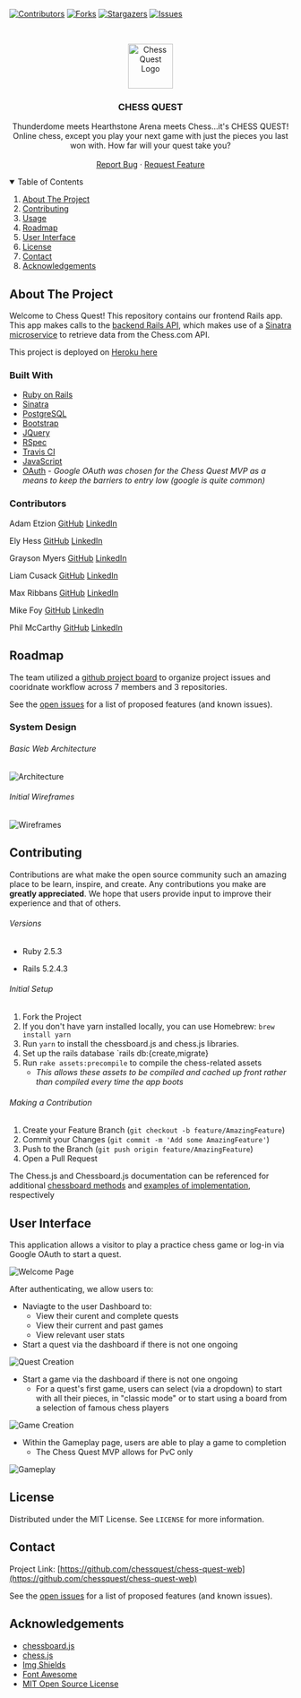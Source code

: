 <!-- PROJECT SHIELDS -->
[![Contributors][contributors-shield]][contributors-url]
[![Forks][forks-shield]][forks-url]
[![Stargazers][stars-shield]][stars-url]
[![Issues][issues-shield]][issues-url]

<!-- PROJECT LOGO -->
<br />
<p align="center">
  <a href="https://github.com/chessquest/chess-quest-web">
    <img src="app/assets/images/pngwing.com.png" alt="Chess Quest Logo" width="80" height="80">
  </a>

  <h3 align="center">CHESS QUEST</h3>

  <p align="center">
    Thunderdome meets Hearthstone Arena meets Chess...it's CHESS QUEST! Online chess, except you play your next game with just the pieces you last won with. How far will your quest take you?
    <br />
    <br />
    <!-- <a href="https://github.com/othneildrew/Best-README-Template">View Demo</a> -->
    <!-- · -->
    <a href="https://github.com/chessquest/chessquest-web/issues">Report Bug</a>
    ·
    <a href="https://github.com/chessquest/chessquest-web/issues">Request Feature</a>
  </p>
</p>

<!-- TABLE OF CONTENTS -->
<details open="open">
  <summary>Table of Contents</summary>
  <ol>
    <li>
      <a href="#about-the-project">About The Project</a>
    </li>
    <li>
      <a href="#gettting-started">Contributing</a>
    </li>
    <li><a href="#usage">Usage</a></li>
    <li><a href="#roadmap">Roadmap</a></li>
    <li><a href="#user-interface">User Interface</a></li>
    <li><a href="#license">License</a></li>
    <li><a href="#contact">Contact</a></li>
    <li><a href="#acknowledgements">Acknowledgements</a></li>
  </ol>
</details>

<!-- ABOUT THE PROJECT -->
## About The Project

<!-- [![Product Name Screen Shot][product-screenshot]](https://example.com) -->

Welcome to Chess Quest! This repository contains our frontend Rails app. This app makes calls to the [backend Rails API](https://github.com/chessquest/chess-quest), which makes use of a [Sinatra microservice](https://github.com/chessquest/chess-api) to retrieve data from the Chess.com API.

This project is deployed on [Heroku here](https://chess-quest.herokuapp.com)

### Built With

* [Ruby on Rails](https://rubyonrails.org/)
* [Sinatra](http://sinatrarb.com/)
* [PostgreSQL](https://www.postgresql.org/)
* [Bootstrap](https://getbootstrap.com/)
* [JQuery](https://jquery.com/)
* [RSpec](https://github.com/rspec/rspec-rails)
* [Travis CI](https://travis-ci.com/)
* [JavaScript](https://www.javascript.com)
* [OAuth](https://oauth.net/) - *Google OAuth was chosen for the Chess Quest MVP as a means to keep the barriers to entry low (google is quite common)*

<!-- CONTRIBUTORS -->
### Contributors

Adam Etzion [GitHub](https://github.com/aetzion1) [LinkedIn](https://www.linkedin.com/in/adametzion/)

Ely Hess [GitHub](https://github.com/elyhess) [LinkedIn](https://www.linkedin.com/in/ely-hess/)

Grayson Myers [GitHub](https://github.com/graymyers) [LinkedIn](https://www.linkedin.com/in/grayson-myers-285926165/)

Liam Cusack [GitHub](https://github.com/liamcusack) [LinkedIn](https://www.linkedin.com/in/liam-cusack-6a9a0a169/)

Max Ribbans [GitHub](https://github.com/ribbansmax) [LinkedIn](https://www.linkedin.com/in/max-ribbans-46b276156/)

Mike Foy [GitHub](https://github.com/foymikek) [LinkedIn](https://www.linkedin.com/in/michael-foy-707ba7b4/)

Phil McCarthy [GitHub](https://github.com/philmccarthy) [LinkedIn](https://www.linkedin/in/pjmcc)

## Roadmap

The team utilized a [github project board](https://github.com/orgs/chessquest/projects/1) to organize project issues and cooridnate workflow across 7 members and 3 repositories.

See the [open issues](https://github.com/chessquest/chess-quest-web/issues) for a list of proposed features (and known issues).

<!-- SYSTEM DESIGN -->
### System Design

###### Basic Web Architecture 
![Architecture](app/assets/images/architecture.jpg)

###### Initial Wireframes
![Wireframes](app/assets/images/wireframes.png)

<!-- CONTRIBUTING -->
## Contributing

Contributions are what make the open source community such an amazing place to be learn, inspire, and create. Any contributions you make are **greatly appreciated**. We hope that users provide input to improve their experience and that of others.

###### Versions

- Ruby 2.5.3

- Rails 5.2.4.3
###### Initial Setup
1. Fork the Project
2. If you don't have yarn installed locally, you can use Homebrew:
`brew install yarn`
3. Run `yarn` to install the chessboard.js and chess.js libraries.
4. Set up the rails database `rails db:{create,migrate}
5. Run `rake assets:precompile` to compile the chess-related assets 
    * *This allows these assets to be compiled and cached up front rather than compiled every time the app boots*

###### Making a Contribution
1. Create your Feature Branch (`git checkout -b feature/AmazingFeature`)
2. Commit your Changes (`git commit -m 'Add some AmazingFeature'`)
3. Push to the Branch (`git push origin feature/AmazingFeature`)
4. Open a Pull Request

The Chess.js and Chessboard.js documentation can be referenced for additional [chessboard methods](https://github.com/jhlywa/chess.js/) and [examples of implementation](https://chessboardjs.com/docs), respectively

<!-- USER INTERFACE -->

## User Interface

This application allows a visitor to play a practice chess game or log-in via Google OAuth to start a quest.

![Welcome Page](app/assets/images/welcome_page.png)

After authenticating, we allow users to:
* Naviagte to the user Dashboard to:
  * View their curent and complete quests
  * View their current and past games
  * View relevant user stats
* Start a quest via the dashboard if there is not one ongoing

![Quest Creation](app/assets/images/dashboard1.png)

* Start a game via the dashboard if there is not one ongoing
  * For a quest's first game, users can select (via a dropdown) to start with all their pieces, in "classic mode" or to start using a board from a selection of famous chess players

![Game Creation](app/assets/images/dashboard2.png)

* Within the Gameplay page, users are able to play a game to completion
  * The Chess Quest MVP allows for PvC only

![Gameplay](app/assets/images/gameplay1.png)


<!-- LICENSE -->
## License

Distributed under the MIT License. See `LICENSE` for more information.

<!-- CONTACT -->
## Contact

Project Link: [https://github.com/chessquest/chess-quest-web](https://github.com/chessquest/chess-quest-web)

See the [open issues](https://github.com/chessquest/chess-quest-web/issues) for a list of proposed features (and known issues).

<!-- ACKNOWLEDGEMENTS -->
## Acknowledgements
* [chessboard.js](https://chessboardjs.com/)
* [chess.js](https://github.com/jhlywa/chess.js)
* [Img Shields](https://shields.io)
* [Font Awesome](https://fontawesome.com)
* [MIT Open Source License](https://opensource.org/licenses/MIT)

<!-- MARKDOWN LINKS & IMAGES -->
<!-- https://www.markdownguide.org/basic-syntax/#reference-style-links -->
[contributors-shield]: https://img.shields.io/github/contributors/chessquest/chess-quest-web.svg?style=for-the-badge
[contributors-url]: https://github.com/chessquest/chess-quest-web/graphs/contributors
[forks-shield]: https://img.shields.io/github/forks/chessquest/chess-quest-web.svg?style=for-the-badge
[forks-url]: https://github.com/chessquest/chess-quest/network/members
[stars-shield]: https://img.shields.io/github/stars/chessquest/chess-quest-web.svg?style=for-the-badge
[stars-url]: https://github.com/chessquest/chess-quest-web/stargazers
[issues-shield]: https://img.shields.io/github/issues/chessquest/chess-quest-web.svg?style=for-the-badge
[issues-url]: https://github.com/chessquest/chess-quest-web/issues

<!-- [product-screenshot]: images/screenshot.png -->
[product-screenshot]: images/screenshot.png
